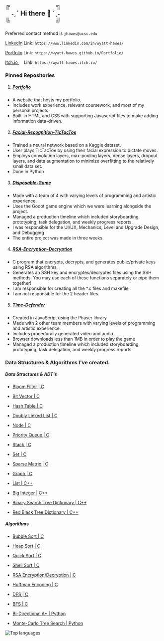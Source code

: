 ╔&nbsp;&nbsp;&nbsp;&nbsp;&nbsp;&nbsp;&nbsp;&nbsp;&nbsp;&nbsp;&nbsp;&nbsp;&nbsp;&nbsp;&nbsp;&nbsp;&nbsp;&nbsp;&nbsp;&nbsp;&nbsp;&nbsp;&nbsp;&nbsp;&nbsp;&nbsp;&nbsp;&nbsp;&nbsp;&nbsp;╗  
&nbsp;&nbsp;&nbsp;&nbsp;˗ˏˋ Hi there 👋 ´ˎ˗  
╚&nbsp;&nbsp;&nbsp;&nbsp;&nbsp;&nbsp;&nbsp;&nbsp;&nbsp;&nbsp;&nbsp;&nbsp;&nbsp;&nbsp;&nbsp;&nbsp;&nbsp;&nbsp;&nbsp;&nbsp;&nbsp;&nbsp;&nbsp;&nbsp;&nbsp;&nbsp;&nbsp;&nbsp;&nbsp;&nbsp;╝
---------

Preferred contact method is ```jhawes@ucsc.edu```

[LinkedIn](https://www.linkedin.com/in/wyatt-hawes/) Link: ```https://www.linkedin.com/in/wyatt-hawes/```

[Portfolio](https://wyatt-hawes.github.io/Portfolio/) Link: ```https://wyatt-hawes.github.io/Portfolio/```

[Itch.io   ](https://wyatt-hawes.itch.io/) &nbsp;&nbsp;&nbsp;&nbsp;Link: ```https://wyatt-hawes.itch.io/```

### Pinned Repositories

1. ##### [Portfolio](https://github.com/Wyatt-Hawes/Portfolio)
- A website that hosts my portfolio.
- Includes work experience, relevant coursework, and most of my personal projects.
- Built-in HTML and CSS with supporting Javascript files to make adding information data-driven.

2. ##### [Facial-Recognition-TicTacToe](https://github.com/Wyatt-Hawes/Facial-Recognition-TicTacToe)
- Trained a neural network based on a Kaggle dataset.
- User plays TicTacToe by using their facial expression to dictate moves.
- Employs convolution layers, max-pooling layers, dense layers, dropout layers,
  and data augmentation to minimize overfitting to the relatively small data set.
- Done in Python

3. ##### [Disposable-Game](https://github.com/Wyatt-Hawes/Disposable-Game)
- Made with a team of 4 with varying levels of programming and artistic experience.
- Uses the Godot game engine which we were learning alongside the project.
- Managed a production timeline which included storyboarding, prototyping, task delegation, 
and weekly progress reports.
- I was responsible for the UI/UX, Mechanics, Level and Upgrade Design, and Debugging
- The entire project was made in three weeks.

4. ##### [RSA-Encryption-Decryption](https://github.com/Wyatt-Hawes/RSA-Encryption-Decryption)
- C program that encrypts, decrypts, and generates public/private keys using RSA algorithms.
- Generates an SSH key and encryptes/decryptes files using the SSH methods. You may use each of these functions separately or pipe them together!
- I am responsible for creating all the *.c files and makefile
- I am not responsible for the 2 header files.

5. ##### [Time-Defender](https://github.com/Wyatt-Hawes/Time-Defender)
- Created in JavaScript using the Phaser library
- Made with 2 other team members with varying levels of programming and artistic experience.
- Includes procedurally generated video and audio
- Browser downloads less than 1MB in order to play the game
- Managed a production timeline which included storyboarding, prototyping, task delegation, and weekly progress reports.

### Data Structures & Algorithms I've created.

##### Data Structures & ADT's
- [Bloom Filter | C](https://github.com/Wyatt-Hawes/Data_Structures_in_C/blob/main/bf.c)
- [Bit Vector | C](https://github.com/Wyatt-Hawes/Data_Structures_in_C/blob/main/bv.c)
- [Hash Table | C](https://github.com/Wyatt-Hawes/Data_Structures_in_C/blob/main/ht.c)
- [Doubly Linked List | C](https://github.com/Wyatt-Hawes/Doubly_Linked_List_in_C/blob/main/List.c)
- [Node | C](https://github.com/Wyatt-Hawes/Data_Structures_in_C/blob/main/node.c)
- [Priority Queue | C](https://github.com/Wyatt-Hawes/Huffman-Encoding-Decoding/blob/main/pq.c)
- [Stack | C](https://github.com/Wyatt-Hawes/Huffman-Encoding-Decoding/blob/main/stack.c)
- [Set | C](https://github.com/Wyatt-Hawes/Sorting_Algorithms_in_C/blob/main/set.c)
- [Sparse Matrix | C](https://github.com/Wyatt-Hawes/Sparse_Matrix_in_C/blob/main/Matrix.c)
- [Graph | C](https://github.com/Wyatt-Hawes/Graph_with_adjacency_lists)

- [List | C++](https://github.com/Wyatt-Hawes/List_ADT_in_Cpp/blob/main/List.cpp)
- [Big Integer | C++](https://github.com/Wyatt-Hawes/Big_Integer_ADT_Cpp/blob/main/BigIntegerTest.cpp)
- [Binary Search Tree Dictionary | C++](https://github.com/Wyatt-Hawes/Dictionary_using_BST_Cpp)
- [Red Black Tree Dictionary | C++](https://github.com/Wyatt-Hawes/Dictionary_using_RBT_Cpp)

##### Algorithms
- [Bubble Sort | C](https://github.com/Wyatt-Hawes/Sorting_Algorithms_in_C/blob/main/bubble.c)
- [Heap Sort  | C](https://github.com/Wyatt-Hawes/Sorting_Algorithms_in_C/blob/main/heap.c)
- [Quick Sort | C](https://github.com/Wyatt-Hawes/Sorting_Algorithms_in_C/blob/main/quick.c)
- [Shell Sort | C](https://github.com/Wyatt-Hawes/Sorting_Algorithms_in_C/blob/main/shell.c)
- [RSA Encryption/Decryption | C](https://github.com/Wyatt-Hawes/RSA-Encryption-Decryption)
- [Huffman Encoding | C](https://github.com/Wyatt-Hawes/Huffman-Encoding-Decoding)
- [DFS | C](https://github.com/Wyatt-Hawes/DFS_and_BFS_in_C)
- [BFS | C](https://github.com/Wyatt-Hawes/DFS_and_BFS_in_C)
  
- [Bi-Directional A* | Python](https://github.com/Wyatt-Hawes/Bidirectional_AStar)
- [Monte-Carlo Tree Search | Python](https://github.com/Wyatt-Hawes/MCTS_Ultimate_Tic_Tac_Toe)

![Top languages](https://github-readme-stats.vercel.app/api/top-langs/?username=Wyatt-Hawes)

<!--
**Wyatt-Hawes/Wyatt-Hawes** is a ✨ _special_ ✨ repository because its `README.md` (this file) appears on your GitHub profile.

Here are some ideas to get you started:

- 🔭 I’m currently working on ...
- 🌱 I’m currently learning ...
- 👯 I’m looking to collaborate on ...
- 🤔 I’m looking for help with ...
- 💬 Ask me about ...
- 📫 How to reach me: ...
- 😄 Pronouns: ...
- ⚡ Fun fact: ...
-->
